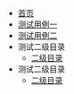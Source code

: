 - [首页](/README.md)
- [测试用例一](./docs/d-0数据库基础.md)
- [测试用例二](./docs//d-1-mysql.md)
- 测试二级目录
  - [二级目录](./docs/d-2-redis.md)
- 测试二级目录
  - [二级目录]()
